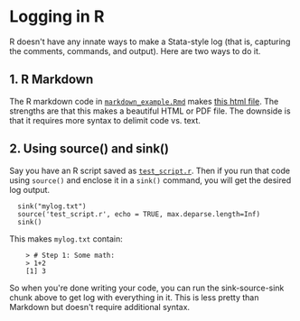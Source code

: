 # Logging in R #

R doesn't have any innate ways to make a Stata-style log (that is, capturing the comments, commands, and output). Here are two ways to do it.

## 1. R Markdown ##

The R markdown code in [`markdown_example.Rmd`](https://github.com/pithymaxim/teaching/blob/main/Rscraps/logging/markdown_example.Rmd) makes [this html file](https://htmlpreview.github.io/?https://github.com/pithymaxim/teaching/blob/main/Rscraps/logging/markdown_example_output.html). The strengths are that this makes a beautiful HTML or PDF file. The downside is that it requires more syntax to delimit code vs. text.

## 2. Using source() and sink() ## 

Say you have an R script saved as [`test_script.r`](https://github.com/pithymaxim/teaching/blob/main/Rscraps/logging/test_script.r). Then if you run that code using `source()` and enclose it in a `sink()` command, you will get the desired log output.

      sink("mylog.txt")
      source('test_script.r', echo = TRUE, max.deparse.length=Inf)
      sink()
      
This makes `mylog.txt` contain:

        > # Step 1: Some math:
        > 1+2
        [1] 3

So when you're done writing your code, you can run the sink-source-sink chunk above to get log with everything in it. This is less pretty than Markdown but doesn't require additional syntax.
